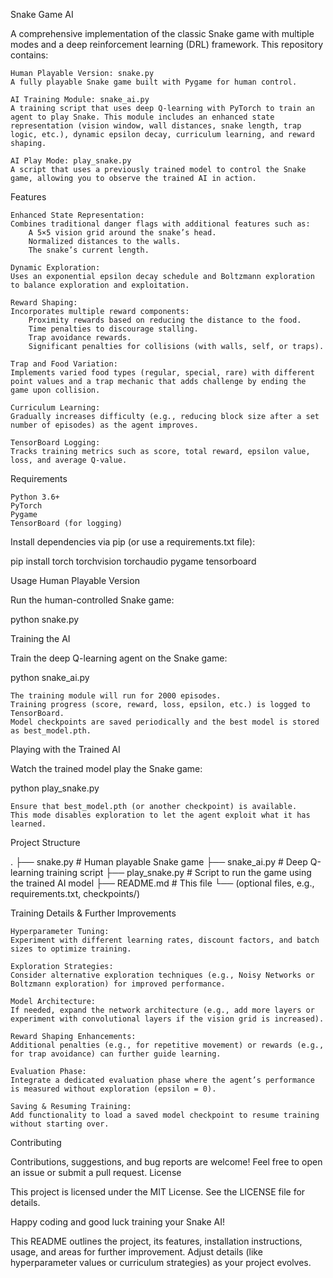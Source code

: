 Snake Game AI

A comprehensive implementation of the classic Snake game with multiple modes and a deep reinforcement learning (DRL) framework. This repository contains:

    Human Playable Version: snake.py
    A fully playable Snake game built with Pygame for human control.

    AI Training Module: snake_ai.py
    A training script that uses deep Q-learning with PyTorch to train an agent to play Snake. This module includes an enhanced state representation (vision window, wall distances, snake length, trap logic, etc.), dynamic epsilon decay, curriculum learning, and reward shaping.

    AI Play Mode: play_snake.py
    A script that uses a previously trained model to control the Snake game, allowing you to observe the trained AI in action.

Features

    Enhanced State Representation:
    Combines traditional danger flags with additional features such as:
        A 5×5 vision grid around the snake’s head.
        Normalized distances to the walls.
        The snake’s current length.

    Dynamic Exploration:
    Uses an exponential epsilon decay schedule and Boltzmann exploration to balance exploration and exploitation.

    Reward Shaping:
    Incorporates multiple reward components:
        Proximity rewards based on reducing the distance to the food.
        Time penalties to discourage stalling.
        Trap avoidance rewards.
        Significant penalties for collisions (with walls, self, or traps).

    Trap and Food Variation:
    Implements varied food types (regular, special, rare) with different point values and a trap mechanic that adds challenge by ending the game upon collision.

    Curriculum Learning:
    Gradually increases difficulty (e.g., reducing block size after a set number of episodes) as the agent improves.

    TensorBoard Logging:
    Tracks training metrics such as score, total reward, epsilon value, loss, and average Q-value.

Requirements

    Python 3.6+
    PyTorch
    Pygame
    TensorBoard (for logging)

Install dependencies via pip (or use a requirements.txt file):

pip install torch torchvision torchaudio pygame tensorboard

Usage
Human Playable Version

Run the human-controlled Snake game:

python snake.py

Training the AI

Train the deep Q-learning agent on the Snake game:

python snake_ai.py

    The training module will run for 2000 episodes.
    Training progress (score, reward, loss, epsilon, etc.) is logged to TensorBoard.
    Model checkpoints are saved periodically and the best model is stored as best_model.pth.

Playing with the Trained AI

Watch the trained model play the Snake game:

python play_snake.py

    Ensure that best_model.pth (or another checkpoint) is available.
    This mode disables exploration to let the agent exploit what it has learned.

Project Structure

.
├── snake.py         # Human playable Snake game
├── snake_ai.py      # Deep Q-learning training script
├── play_snake.py    # Script to run the game using the trained AI model
├── README.md        # This file
└── (optional files, e.g., requirements.txt, checkpoints/)

Training Details & Further Improvements

    Hyperparameter Tuning:
    Experiment with different learning rates, discount factors, and batch sizes to optimize training.

    Exploration Strategies:
    Consider alternative exploration techniques (e.g., Noisy Networks or Boltzmann exploration) for improved performance.

    Model Architecture:
    If needed, expand the network architecture (e.g., add more layers or experiment with convolutional layers if the vision grid is increased).

    Reward Shaping Enhancements:
    Additional penalties (e.g., for repetitive movement) or rewards (e.g., for trap avoidance) can further guide learning.

    Evaluation Phase:
    Integrate a dedicated evaluation phase where the agent’s performance is measured without exploration (epsilon = 0).

    Saving & Resuming Training:
    Add functionality to load a saved model checkpoint to resume training without starting over.

Contributing

Contributions, suggestions, and bug reports are welcome! Feel free to open an issue or submit a pull request.
License

This project is licensed under the MIT License. See the LICENSE file for details.

Happy coding and good luck training your Snake AI!

This README outlines the project, its features, installation instructions, usage, and areas for further improvement. Adjust details (like hyperparameter values or curriculum strategies) as your project evolves.
